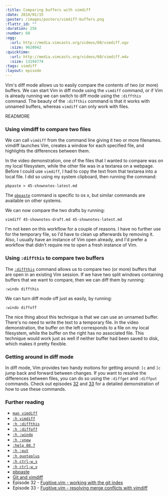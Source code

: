```yaml
--- 
:title: Comparing buffers with vimdiff
:date: 2014/01/15
:poster: /images/posters/vimdiff-buffers.png
:flattr_id: ""
:duration: 256
:number: 60
:ogg: 
  :url: http://media.vimcasts.org/videos/60/vimdiff.ogv
  :size: 9620942
:quicktime: 
  :url: http://media.vimcasts.org/videos/60/vimdiff.m4v
  :size: 13194774
:tags: vimdiff
:layout: episode
---
```


Vim's diff mode allows us to easily compare the contents of two (or more) buffers. We can start Vim in diff mode using the `vimdiff` command, or if Vim is already running we can switch to diff mode using the `:diffthis` command. The beauty of the `:diffthis` command is that it works with unnamed buffers, whereas `vimdiff` can only work with files.

READMORE


### Using vimdiff to compare two files

We can call `vimdiff` from the command line giving it two or more filenames. vimdiff launches Vim, creates a window for each specified file, and highlights the differences between them.

In the video demonstration, one of the files that I wanted to compare was on my local filesystem, while the other file was in a textarea on a webpage. Before I could use `vimdiff`, I had to copy the text from that textarea into a local file. I did so using my system clipboard, then running the command:

    pbpaste > 45-shownotes-latest.md

The [`pbpaste`][pbpaste] command is specific to os x, but similar commands are available on other systems.

We can now compare the two drafts by running:

    vimdiff 45-shownotes-draft.md 45-shownotes-latest.md

I'm not keen on this workflow for a couple of reasons. I have no further use for the temporary file, so I'd have to clean up afterwards by removing it. Also, I usually have an instance of Vim open already, and I'd prefer a workflow that didn't require me to open a fresh instance of Vim.

### Using `:diffthis` to compare two buffers

The [`:diffthis`][diffthis] command allows us to compare two (or more) buffers that are open in an existing Vim session. If we have two split windows containing buffers that we want to compare, then we can diff them by running:

    :windo diffthis

We can turn diff mode off just as easily, by running:

    :windo diffoff

The nice thing about this technique is that we can use an unnamed buffer. There's no need to write the text to a temporary file. In the video demonstration, the buffer on the left corresponds to a file on my local filesystem, while the buffer on the right has no associated file. This technique would work just as well if neither buffer had been saved to disk, which makes it pretty flexible.

### Getting around in diff mode

In diff mode, Vim provides two handy motions for getting around: `[c` and `]c` jump back and forward between changes. If you want to resolve the differences between files, you can do so using the `:diffget` and `:diffput` commands. Check out episodes [32](/e/32) and [33](/e/33) for a detailed demonstration of how to use these commands.

### Further reading

* [`man vimdiff`][man-vimdiff]
* [`:h vimdiff`][vimdiff]
* [`:h :diffthis`][diffthis]
* [`:h :diffoff`][diffoff]
* [`:h :windo`][windo]
* [`:h :vnew`][vnew]
* [`:help 08.7`][08.7]
* [`:h :put`][put]
* [`:h quoteplus`][quoteplus]
* [`:h ctrl-w_s`][w_s]
* [`:h ctrl-w_v`][w_v]
* [pbpaste][]
* [Git and vimdiff][usevim]
* Episode 32 - [Fugitive.vim - working with the git index](/e/32)
* Episode 33 - [Fugitive.vim - resolving merge conflicts with vimdiff](/e/33)

[man-vimdiff]: http://linux.die.net/man/1/vimdiff
[vimdiff]: http://vimdoc.sourceforge.net/htmldoc/diff.html#vimdiff
[08.7]: http://vimdoc.sourceforge.net/htmldoc/usr_08.html#08.7
[diffthis]: http://vimdoc.sourceforge.net/htmldoc/diff.html#:diffthis
[diffoff]: http://vimdoc.sourceforge.net/htmldoc/diff.html#:diffoff
[windo]: http://vimdoc.sourceforge.net/htmldoc/windows.html#:windo
[put]: http://vimdoc.sourceforge.net/htmldoc/change.html#:put
[quoteplus]: http://vimdoc.sourceforge.net/htmldoc/gui_x11.html#quoteplus
[w_s]: http://vimdoc.sourceforge.net/htmldoc/windows.html#CTRL-W_S
[w_v]: http://vimdoc.sourceforge.net/htmldoc/windows.html#CTRL-W_v
[pbpaste]: https://developer.apple.com/library/mac/documentation/Darwin/Reference/Manpages/man1/pbpaste.1.html
[vnew]: http://vimdoc.sourceforge.net/htmldoc/windows.html#:vnew
[usevim]: http://usevim.com/2012/03/21/git-and-vimdiff/
